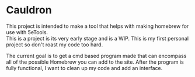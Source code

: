 # Cauldron

<p>This project is intended to make a tool that helps with making homebrew for use with 5eTools.<br>This is a project is its very early stage and is a WIP. This is my first personal project so don't roast my code too hard.</p>

<p>The current goal is to get a cmd based program made that can encompass all of the possible Homebrew you can add to the site. After the program is fully functional, I want to clean up my code and add an interface.</p>